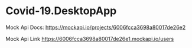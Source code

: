 # Covid-19.DesktopApp
Mock Api Docs:   https://mockapi.io/projects/6006fcca3698a80017de26e2

Mock Api Link https://6006fcca3698a80017de26e1.mockapi.io/users
